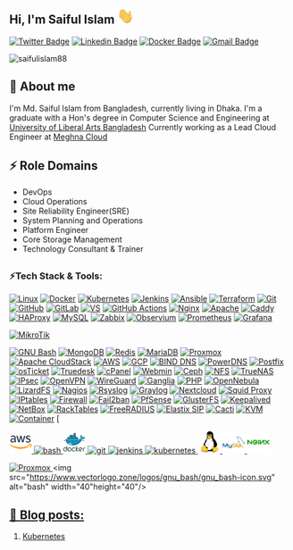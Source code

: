 <h2> Hi, I'm Saiful Islam <img src="https://raw.githubusercontent.com/ABSphreak/ABSphreak/master/gifs/Hi.gif" width="30px"> </h2>

[![Twitter Badge](https://img.shields.io/badge/-IslamSaiful88-black?style=flat-square&logo=x&logoColor=white&link=https://x.com/IslamSaiful88)](https://x.com/IslamSaiful88) 
[![Linkedin Badge](https://img.shields.io/badge/-saifulislam88-blue?style=flat-square&logo=Linkedin&logoColor=white&link=https://www.linkedin.com/in/saifulislam88/)](https://www.linkedin.com/in/saifulislam88/)
[![Docker Badge](https://img.shields.io/badge/-saifulislam88-1ca0f1?style=flat-square&logo=Docker&logoColor=white&link=https://hub.docker.com/search?q=saifulislam88)](https://hub.docker.com/search?q=saifulislam88)
[![Gmail Badge](https://img.shields.io/badge/-saiful88.cse@gmail.com-c14438?style=flat-square&logo=Gmail&logoColor=white&link=mailto:saiful88.cse@gmail.com)](mailto:saiful88.cse@gmail.com) 
<p align="left"> <img src="https://komarev.com/ghpvc/?username=saifulislam88&label=Profile%20views&color=0e75b6&style=flat" alt="saifulislam88" /> </p>


## 🤔 About me 
I'm Md. Saiful Islam from Bangladesh, currently living in Dhaka. I'm a graduate with a Hon's degree in Computer Science and Engineering at [University of Liberal Arts Bangladesh](https://ulab.edu.bd/)
Currently working as a Lead Cloud Engineer at [Meghna Cloud](https://meghnacloud.com/)

## ⚡ Role Domains
- DevOps
- Cloud Operations
- Site Reliability Engineer(SRE)
- System Planning and Operations
- Platform Engineer
- Core Storage Management 
- Technology Consultant & Trainer


## <h3 align="left">⚡Tech Stack & Tools:</h3>

[![Linux](https://img.shields.io/badge/Linux-FCC624?style=for-the-badge&logo=linux&logoColor=black)](https://www.linux.com)
[![Docker](https://img.shields.io/badge/docker-%230db7ed.svg?style=for-the-badge&logo=docker&logoColor=white)](https://www.docker.com)
[![Kubernetes](https://img.shields.io/badge/kubernetes-%23326ce5.svg?style=for-the-badge&logo=kubernetes&logoColor=white)](https://kubernetes.io)
[![Jenkins](https://img.shields.io/badge/Jenkins-D24939?style=for-the-badge&logo=Jenkins&logoColor=white)](https://www.jenkins.io)
[![Ansible](https://img.shields.io/badge/ansible-%231A1918.svg?style=for-the-badge&logo=ansible&logoColor=white)](https://www.ansible.com)
[![Terraform](https://img.shields.io/badge/terraform-%235835CC.svg?style=for-the-badge&logo=terraform&logoColor=white)](https://www.terraform.io)
[![Git](https://img.shields.io/badge/GIT-E44C30?style=for-the-badge&logo=git&logoColor=white)](https://git-scm.com)
[![GitHub](https://img.shields.io/badge/GitHub-100000?style=for-the-badge&logo=github&logoColor=white)](https://github.com)
[![GitLab](https://img.shields.io/badge/GitLab-330F63?style=for-the-badge&logo=gitlab&logoColor=white)](https://about.gitlab.com)
[![VS](https://img.shields.io/badge/Visual_Studio_Code-0078D4?style=for-the-badge&logo=visual%20studio%20code&logoColor=white)](https://code.visualstudio.com)
[![GitHub Actions](https://img.shields.io/badge/-Github_Actions-2088FF?style=for-the-badge&logo=github-actions&logoColor=white)](https://github.com/features/actions)
[![Nginx](https://img.shields.io/badge/nginx-%23009639.svg?style=for-the-badge&logo=nginx&logoColor=white)](https://www.nginx.com)
[![Apache](https://img.shields.io/badge/apache-%23D42029.svg?style=for-the-badge&logo=apache&logoColor=white)](https://httpd.apache.org)
[![Caddy](https://img.shields.io/badge/caddy-%2300C17C.svg?style=for-the-badge&logo=caddy&logoColor=white)](https://caddyserver.com)
[![HAProxy](https://img.shields.io/badge/haproxy-%23000000.svg?style=for-the-badge&logo=haproxy&logoColor=white)](https://www.haproxy.org)
[![MySQL](https://img.shields.io/badge/MySQL-00758f?style=for-the-badge&logo=mysql&logoColor=white)](https://www.mysql.com)
[![Zabbix](https://img.shields.io/badge/zabbix-%23A90100.svg?style=for-the-badge&logo=zabbix&logoColor=white)](https://www.zabbix.com)
[![Observium](https://img.shields.io/badge/observium-%23F37626.svg?style=for-the-badge&logo=observium&logoColor=white)](https://www.observium.org)
[![Prometheus](https://img.shields.io/badge/prometheus-E6522C.svg?style=for-the-badge&logo=prometheus&logoColor=white)](https://prometheus.io)
[![Grafana](https://img.shields.io/badge/grafana-%23F46800.svg?style=for-the-badge&logo=grafana&logoColor=white)](https://grafana.com)

[![MikroTik](https://img.shields.io/badge/mikrotik-%23FF6600.svg?style=for-the-badge&logo=mikrotik&logoColor=white)](https://mikrotik.com)


[![GNU Bash](https://img.shields.io/badge/gnu%20bash-4EAA25?style=for-the-badge&logo=gnubash&logoColor=white)](https://www.gnu.org/software/bash/)
[![MongoDB](https://img.shields.io/badge/MongoDB-47A248?style=for-the-badge&logo=mongodb&logoColor=white)](https://www.mongodb.com)
[![Redis](https://img.shields.io/badge/redis-DC382D?style=for-the-badge&logo=redis&logoColor=white)](https://redis.io)
[![MariaDB](https://img.shields.io/badge/mariadb-003545?style=for-the-badge&logo=mariadb&logoColor=white)](https://mariadb.org)
[![Proxmox](https://img.shields.io/badge/proxmox-E57000?style=for-the-badge&logo=proxmox&logoColor=white)](https://www.proxmox.com)
[![Apache CloudStack](https://img.shields.io/badge/apache%20cloudstack-D22128?style=for-the-badge&logo=apachecloudstack&logoColor=white)](https://cloudstack.apache.org)
[![AWS](https://img.shields.io/badge/aws-%23FF9900.svg?style=for-the-badge&logo=amazon-aws&logoColor=white)](https://aws.amazon.com)
[![GCP](https://img.shields.io/badge/Google%20Cloud-4285F4?style=for-the-badge&logo=google-cloud&logoColor=white)](https://cloud.google.com)
[![BIND DNS](https://img.shields.io/badge/BIND%20DNS-0088CC?style=for-the-badge&logo=dns&logoColor=white)](https://www.isc.org/bind/)
[![PowerDNS](https://img.shields.io/badge/PowerDNS-0082C6?style=for-the-badge&logo=powerdns&logoColor=white)](https://www.powerdns.com)
[![Postfix](https://img.shields.io/badge/postfix-%23E00033.svg?style=for-the-badge&logo=postfix&logoColor=white)](http://www.postfix.org)
[![osTicket](https://img.shields.io/badge/osticket-FFA500?style=for-the-badge&logo=osticket&logoColor=white)](https://osticket.com)
[![Truedesk](https://img.shields.io/badge/truedesk-3182DE?style=for-the-badge&logo=truedesk&logoColor=white)](https://www.truedesk.io)
[![cPanel](https://img.shields.io/badge/cpanel-FF6C2C?style=for-the-badge&logo=cpanel&logoColor=white)](https://cpanel.net)
[![Webmin](https://img.shields.io/badge/webmin-326CE5?style=for-the-badge&logo=webmin&logoColor=white)](https://www.webmin.com)
[![Ceph](https://img.shields.io/badge/ceph-EF5C55?style=for-the-badge&logo=ceph&logoColor=white)](https://ceph.io)
[![NFS](https://img.shields.io/badge/nfs-00A5C9?style=for-the-badge&logo=nfs&logoColor=white)](https://nfs.sourceforge.io)
[![TrueNAS](https://img.shields.io/badge/TrueNAS-0095D5?style=for-the-badge&logo=truenas&logoColor=white)](https://www.truenas.com)
[![IPsec](https://img.shields.io/badge/IPsec-009639?style=for-the-badge&logo=ipsec&logoColor=white)](https://tools.ietf.org/html/rfc4301)
[![OpenVPN](https://img.shields.io/badge/OpenVPN-FF7E00?style=for-the-badge&logo=openvpn&logoColor=white)](https://openvpn.net)
[![WireGuard](https://img.shields.io/badge/WireGuard-88171A?style=for-the-badge&logo=wireguard&logoColor=white)](https://www.wireguard.com)
[![Ganglia](https://img.shields.io/badge/ganglia-326CE5?style=for-the-badge&logo=ganglia&logoColor=white)](http://ganglia.sourceforge.net)
[![PHP](https://img.shields.io/badge/php-777BB4?style=for-the-badge&logo=php&logoColor=white)](https://www.php.net)
[![OpenNebula](https://img.shields.io/badge/OpenNebula-0098A7?style=for-the-badge&logo=opennebula&logoColor=white)](https://opennebula.io)
[![LizardFS](https://img.shields.io/badge/LizardFS-F05A28?style=for-the-badge&logo=lizardfs&logoColor=white)](https://lizardfs.com)
[![Nagios](https://img.shields.io/badge/nagios-008080?style=for-the-badge&logo=nagios&logoColor=white)](https://www.nagios.org)
[![Rsyslog](https://img.shields.io/badge/Rsyslog-0033CC?style=for-the-badge&logo=rsyslog&logoColor=white)](https://www.rsyslog.com)
[![Graylog](https://img.shields.io/badge/graylog-FF3633?style=for-the-badge&logo=graylog&logoColor=white)](https://www.graylog.org)
[![Nextcloud](https://img.shields.io/badge/nextcloud-0082C9?style=for-the-badge&logo=nextcloud&logoColor=white)](https://nextcloud.com)
[![Squid Proxy](https://img.shields.io/badge/squid%20proxy-0085CA?style=for-the-badge&logo=squidproxy&logoColor=white)](http://www.squid-cache.org)
[![IPtables](https://img.shields.io/badge/IPTables-0082C9?style=for-the-badge&logo=iptables&logoColor=white)](https://netfilter.org/projects/iptables/index.html)
[![Firewall](https://img.shields.io/badge/Firewall-E53935?style=for-the-badge&logo=firewall&logoColor=white)](https://en.wikipedia.org/wiki/Firewall_(computing))
[![Fail2ban](https://img.shields.io/badge/Fail2ban-326CE5?style=for-the-badge&logo=fail2ban&logoColor=white)](https://www.fail2ban.org)
[![PfSense](https://img.shields.io/badge/PfSense-AA1935?style=for-the-badge&logo=pfsense&logoColor=white)](https://www.pfsense.org)
[![GlusterFS](https://img.shields.io/badge/GlusterFS-FF5733?style=for-the-badge&logo=glusterfs&logoColor=white)](https://www.gluster.org)
[![Keepalived](https://img.shields.io/badge/keepalived-FF6C00?style=for-the-badge&logo=keepalived&logoColor=white)](http://www.keepalived.org)
[![NetBox](https://img.shields.io/badge/NetBox-3182DE?style=for-the-badge&logo=netbox&logoColor=white)](https://netbox.dev)
[![RackTables](https://img.shields.io/badge/RackTables-1E88E5?style=for-the-badge&logo=racktables&logoColor=white)](https://www.racktables.org)
[![FreeRADIUS](https://img.shields.io/badge/FreeRADIUS-0072C6?style=for-the-badge&logo=freeradius&logoColor=white)](https://freeradius.org)
[![Elastix SIP](https://img.shields.io/badge/elastix%20sip-FF6600?style=for-the-badge&logo=elastix&logoColor=white)](https://www.elastix.org)
[![Cacti](https://img.shields.io/badge/cacti-36A204?style=for-the-badge&logo=cacti&logoColor=white)](https://www.cacti.net)
[![KVM](https://img.shields.io/badge/kvm-FF5733?style=for-the-badge&logo=kvm&logoColor=white)](https://www.linux-kvm.org)
[![Container](https://img.shields.io/badge/container-008080?style=for-the-badge&logo=container&logoColor=white)](https://en.wikipedia.org/wiki/Container_(virtualization))
[




<p align="left"> <a href="https://aws.amazon.com" target="_blank" rel="noreferrer"> <img src="https://raw.githubusercontent.com/devicons/devicon/master/icons/amazonwebservices/amazonwebservices-original-wordmark.svg" alt="aws" width="40" height="40"/> </a> <a href="https://www.gnu.org/software/bash/" target="_blank" rel="noreferrer"> 
<img src="https://www.vectorlogo.zone/logos/gnu_bash/gnu_bash-icon.svg" alt="bash" width="40"height="40"/> </a> <a href="https://www.docker.com/" target="_blank" rel="noreferrer"> 
<img src="https://raw.githubusercontent.com/devicons/devicon/master/icons/docker/docker-original-wordmark.svg" alt="docker" width="40" height="40"/> </a> <a href="https://git-scm.com/" target="_blank" rel="noreferrer"> 
<img src="https://www.vectorlogo.zone/logos/git-scm/git-scm-icon.svg" alt="git" width="40" height="40"/> </a> <a href="https://grafana.com" target="_blank" rel="noreferrer"> 
</a> <a href="https://www.jenkins.io" target="_blank" rel="noreferrer"> 
<img src="https://www.vectorlogo.zone/logos/jenkins/jenkins-icon.svg" alt="jenkins" width="40" height="40"/> </a> <a href="https://kubernetes.io" target="_blank" rel="noreferrer"> 
<img src="https://www.vectorlogo.zone/logos/kubernetes/kubernetes-icon.svg" alt="kubernetes" width="40" height="40"/> </a> <a href="https://www.linux.org/" target="_blank" rel="noreferrer"> 
<img src="https://raw.githubusercontent.com/devicons/devicon/master/icons/linux/linux-original.svg" alt="linux" width="40" height="40"/> </a> <a href="https://www.mysql.com/" target="_blank" rel="noreferrer"> 
<img src="https://raw.githubusercontent.com/devicons/devicon/master/icons/mysql/mysql-original-wordmark.svg" alt="mysql" width="40" height="40"/> </a> <a href="https://www.nginx.com" target="_blank" rel="noreferrer"> 
<img src="https://raw.githubusercontent.com/devicons/devicon/master/icons/nginx/nginx-original.svg" alt="nginx" width="40" height="40"/> </a> 



<a href="https://proxmox.com" target="_blank" rel="noreferrer"> <img src="https://upload.wikimedia.org/wikipedia/commons/9/92/Logo_Proxmox.svg" alt="Proxmox" width="60" height="35"/> </a>
<img src="https://www.vectorlogo.zone/logos/gnu_bash/gnu_bash-icon.svg" alt="bash" width="40"height="40"/> </a> <a href="https://www.docker.com/" target="_blank" rel="noreferrer">


## 📝 Blog posts:
1. [Kubernetes](https://github.com/saifulislam88/kubernetes/)


